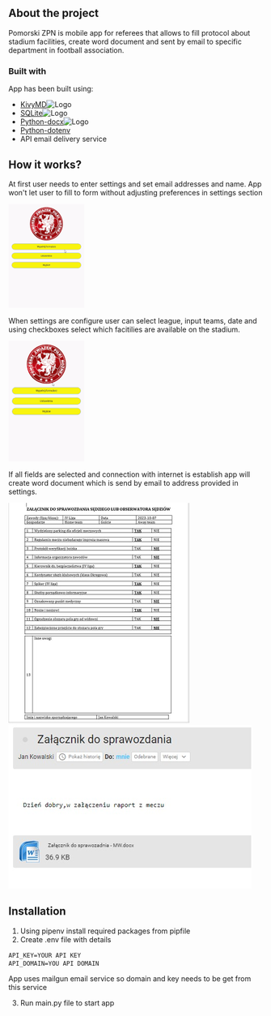 

## About the project

Pomorski ZPN is mobile app for referees that allows to fill protocol about stadium facilities, create word document and sent by email to specific department in football association.


### Built with

App has been built using:

* [KivyMD](https://kivymd.readthedocs.io/en/1.1.1/)<img src="https://kivymd.readthedocs.io/en/1.1.1/_static/logo-kivymd.png" alt="Logo" width="50" height="50">
* [SQLite](https://www.sqlite.org/index.html)<img src="https://www.sqlite.org/images/sqlite370_banner.gif" alt="Logo" width="100" height="50">
* [Python-docx](https://python-docx.readthedocs.io/en/latest/)<img src="https://miro.medium.com/v2/resize:fit:752/1*7oAmMEW4lvpuOARbVJTzrA.png" alt="Logo" width="100" height="50">
* [Python-dotenv](https://pypi.org/project/python-dotenv/)
* API email delivery service

## How it works?

At first user needs to enter settings and set email addresses and name. App won't let user to fill to form without adjusting preferences in settings section

![settings_not_set](images/empty.gif)

When settings are configure user can select league, input teams, date and using checkboxes select which facitilies are available on the stadium.

![settings_not_set](images/app_working.gif)

If all fields are selected and connection with internet is establish app will create word document which is send by email to address provided in settings.

![settings_not_set](images/word_docx.jpg) 
![settings_not_set](images/confirmation.jpg)

## Installation

1) Using pipenv install required packages from pipfile
2) Create .env file with details

```
API_KEY=YOUR API KEY
API_DOMAIN=YOU API DOMAIN
```
App uses mailgun email service so domain and key needs to be get from this service

3) Run main.py file to start app
